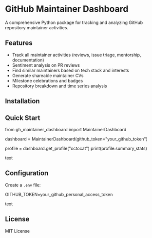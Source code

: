 # GitHub Maintainer Dashboard

A comprehensive Python package for tracking and analyzing GitHub repository maintainer activities.

## Features

- Track all maintainer activities (reviews, issue triage, mentorship, documentation)
- Sentiment analysis on PR reviews
- Find similar maintainers based on tech stack and interests
- Generate shareable maintainer CVs
- Milestone celebrations and badges
- Repository breakdown and time series analysis

## Installation

## Quick Start

from gh_maintainer_dashboard import MaintainerDashboard

dashboard = MaintainerDashboard(github_token="your_github_token")

profile = dashboard.get_profile("octocat")
print(profile.summary_stats)

text

## Configuration

Create a `.env` file:

GITHUB_TOKEN=your_github_personal_access_token

text

## License

MIT License